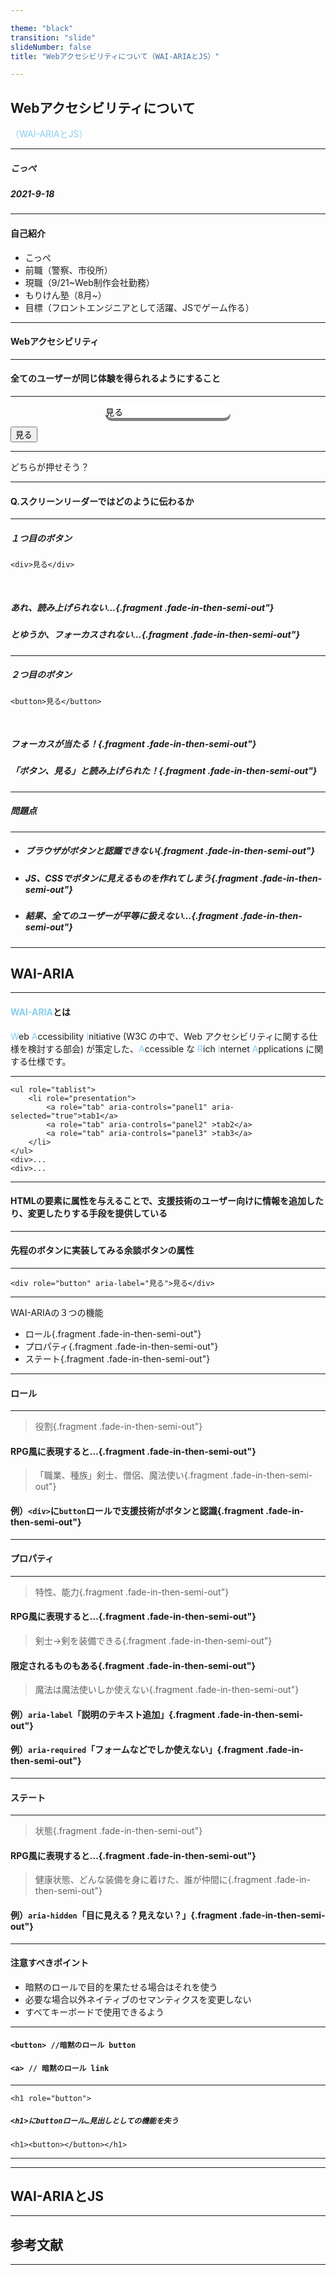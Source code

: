 ```yaml
---

theme: "black"
transition: "slide"
slideNumber: false
title: "Webアクセシビリティについて（WAI-ARIAとJS）"

---
```


##   Webアクセシビリティについて
<span style="color:skyblue">（WAI-ARIAとJS）</span>

---
##### こっぺ<br>
##### 2021-9-18

---

#### 自己紹介
- こっぺ
- 前職（警察、市役所）
- 現職（9/21~Web制作会社勤務）
- もりけん塾（8月~）
- 目標（フロントエンジニアとして活躍、JSでゲーム作る）

---

#### Webアクセシビリティ

---

#### <div style="text-align:left;">全てのユーザーが同じ体験を得られるようにすること</div>

---

<div style="width: 200px;color:black;background:white;border-radius:30px;margin:0 auto;box-shadow:0 5px 0 gray;" >見る</div>

<button>見る</button>

---

どちらが押せそう？

---

#### Q.スクリーンリーダーではどのように伝わるか

---

##### １つ目のボタン
```
<div>見る</div>
```
<br>

##### あれ、読み上げられない…{.fragment .fade-in-then-semi-out"}
##### とゆうか、フォーカスされない…{.fragment .fade-in-then-semi-out"}

---

##### ２つ目のボタン
```
<button>見る</button>
```
<br>

##### フォーカスが当たる！{.fragment .fade-in-then-semi-out"}
##### 「ボタン、見る」と読み上げられた！{.fragment .fade-in-then-semi-out"}

---

##### 問題点

---

- ##### ブラウザがボタンと認識できない{.fragment .fade-in-then-semi-out"}
- ##### JS、CSSでボタンに見えるものを作れてしまう{.fragment .fade-in-then-semi-out"}
- ##### 結果、全てのユーザーが平等に扱えない…{.fragment .fade-in-then-semi-out"}


---

## WAI-ARIA

---

#### <span style="color:skyblue">WAI-ARIA</span>とは

<div style="text-align:left;"><span style="color:skyblue">W</span>eb <span style="color:skyblue">A</span>ccessibility <span style="color:skyblue">I</span>nitiative (W3C の中で、Web アクセシビリティに関する仕様を検討する部会) が策定した、<span style="color:skyblue">A</span>ccessible  な <span style="color:skyblue">R</span>ich <span style="color:skyblue">I</span>nternet <span style="color:skyblue">A</span>pplications に関する仕様です。</div>

---

```
<ul role="tablist">
    <li role="presentation">
        <a role="tab" aria-controls="panel1" aria-selected="true">tab1</a>
        <a role="tab" aria-controls="panel2" >tab2</a>
        <a role="tab" aria-controls="panel3" >tab3</a>
    </li>
</ul>
<div>...
<div>...
```

---

#### <div style="text-align:left;">HTMLの要素に属性を与えることで、支援技術のユーザー向けに情報を追加したり、変更したりする手段を提供している</div>

---

#### 先程のボタンに実装してみる余談ボタンの属性

---

```
<div role="button" aria-label="見る">見る</div>
```

---

WAI-ARIAの３つの機能
- ロール{.fragment .fade-in-then-semi-out"}
- プロパティ{.fragment .fade-in-then-semi-out"}
- ステート{.fragment .fade-in-then-semi-out"}

---

#### ロール
---
> 役割{.fragment .fade-in-then-semi-out"}
#### RPG風に表現すると…{.fragment .fade-in-then-semi-out"}
> 「職業、種族」剣士、僧侶、魔法使い{.fragment .fade-in-then-semi-out"}
#### 例）`<div>`に`button`ロールで支援技術がボタンと認識{.fragment .fade-in-then-semi-out"}

---

#### プロパティ
---
> 特性、能力{.fragment .fade-in-then-semi-out"}
#### RPG風に表現すると…{.fragment .fade-in-then-semi-out"}
> 剣士→剣を装備できる{.fragment .fade-in-then-semi-out"}
#### 限定されるものもある{.fragment .fade-in-then-semi-out"}
> 魔法は魔法使いしか使えない{.fragment .fade-in-then-semi-out"}
#### 例）`aria-label`「説明のテキスト追加」{.fragment .fade-in-then-semi-out"}
#### 例）`aria-required`「フォームなどでしか使えない」{.fragment .fade-in-then-semi-out"}

---

#### ステート
---
> 状態{.fragment .fade-in-then-semi-out"}
#### RPG風に表現すると…{.fragment .fade-in-then-semi-out"}
> 健康状態、どんな装備を身に着けた、誰が仲間に{.fragment .fade-in-then-semi-out"}
#### 例）`aria-hidden`「目に見える？見えない？」{.fragment .fade-in-then-semi-out"}

---

#### 注意すべきポイント
- 暗黙のロールで目的を果たせる場合はそれを使う
- 必要な場合以外ネイティブのセマンティクスを変更しない
- すべてキーボードで使用できるよう


---

#### `<button> //暗黙のロール button`
#### `<a> // 暗黙のロール link`

---

```
<h1 role="button">
```

##### `<h1>にbuttonロール…見出しとしての機能を失う`
```
<h1><button></button></h1>
```


---

---

## WAI-ARIAとJS

---

## 参考文献

---
